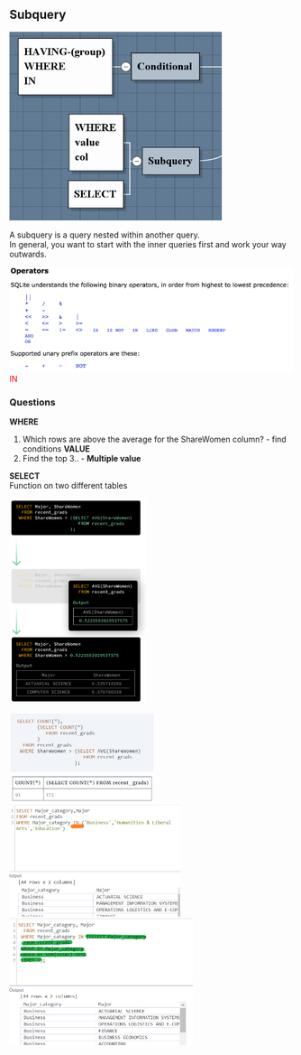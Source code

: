 ## Subquery 
![](.SQL_4_images/5c64693e.png)  

A subquery is a query nested within another query.   
In general, you want to start with the inner queries first and work your way outwards.

![](.SQL_4_images/ada48aa3.png)
<font color='red'>IN</font>
### Questions
**WHERE**
1. Which rows are above the average for the ShareWomen column? - find conditions **VALUE**  
2. Find the top 3.. - **Multiple value**

**SELECT**    
Function on two different tables

![](.SQL_4_images/7c1b5f9a.png)


![](.SQL_4_images/b258688d.png)  
![](.SQL_4_images/c2e7e062.png)
![](.SQL_4_images/27bdbfbf.png)
